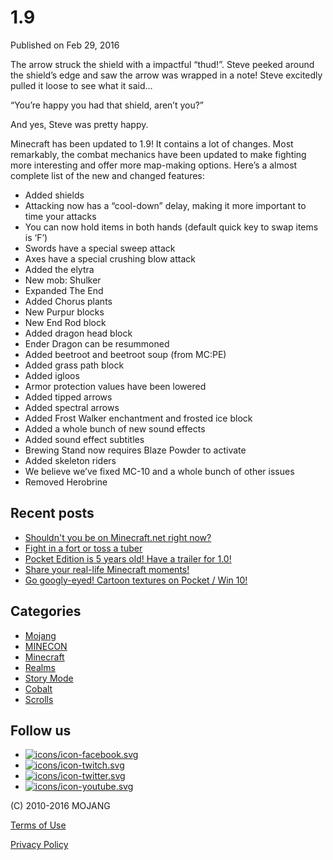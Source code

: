 # 1.9
Published on Feb 29, 2016

The arrow struck the shield with a impactful “thud!”. Steve peeked around the
shield’s edge and saw the arrow was wrapped in a note! Steve excitedly pulled
it loose to see what it said…

“You’re happy you had that shield, aren’t you?”

And yes, Steve was pretty happy.

Minecraft has been updated to 1.9! It contains a lot of changes. Most
remarkably, the combat mechanics have been updated to make fighting more
interesting and offer more map-making options. Here’s a almost complete list
of the new and changed features:

  * Added shields
  * Attacking now has a “cool-down” delay, making it more important to time your attacks
  * You can now hold items in both hands (default quick key to swap items is ‘F’)
  * Swords have a special sweep attack
  * Axes have a special crushing blow attack
  * Added the elytra
  * New mob: Shulker
  * Expanded The End
  * Added Chorus plants
  * New Purpur blocks
  * New End Rod block
  * Added dragon head block
  * Ender Dragon can be resummoned
  * Added beetroot and beetroot soup (from MC:PE)
  * Added grass path block
  * Added igloos
  * Armor protection values have been lowered
  * Added tipped arrows
  * Added spectral arrows
  * Added Frost Walker enchantment and frosted ice block
  * Added a whole bunch of new sound effects
  * Added sound effect subtitles
  * Brewing Stand now requires Blaze Powder to activate
  * Added skeleton riders
  * We believe we’ve fixed MC-10 and a whole bunch of other issues
  * Removed Herobrine

## Recent posts

  * [Shouldn't you be on Minecraft.net right now?](/2016/12/shouldnt-you-be-on-minecraftnet-right-now/)
  * [Fight in a fort or toss a tuber](/2016/12/fight-in-a-fort-or-toss-a-tuber/)
  * [Pocket Edition is 5 years old! Have a trailer for 1.0!](/2016/12/pocket-edition-is-5-years-old-have-a-trailer-for-10/)
  * [Share your real-life Minecraft moments!](/2016/11/share-your-real-life-minecraft-moments/)
  * [Go googly-eyed! Cartoon textures on Pocket / Win 10!](/2016/11/googly-eyes-goofy-grins-cartoon-texture-pack-now-on-pocket-win-10/)

## Categories

  * [ Mojang ](/category/mojang)
  * [ MINECON ](/category/minecon)
  * [ Minecraft ](/category/minecraft)
  * [ Realms ](/category/realms)
  * [ Story Mode ](/category/story-mode)
  * [ Cobalt ](/category/cobalt)
  * [ Scrolls ](/category/scrolls)

## Follow us

  * [![icons/icon-facebook.svg](/assets/icons/icon-facebook-6a1508f9d732b0adcd090398bed2976d4b01d15d4b3574895fcbbd6b973a5b59.svg)](https://www.facebook.com/minecraft)
  * [![icons/icon-twitch.svg](/assets/icons/icon-twitch-f3276993089563c59b3fb906c4702cc9d45c10cf8fb7f2e7166201418ff87209.svg)](http://www.twitch.tv/mojang)
  * [![icons/icon-twitter.svg](/assets/icons/icon-twitter-8877ac68f773e7e321f22f0fcb5c9d20f2add9e271f5a46f0bc8cb08f0549e3b.svg)](https://twitter.com/mojang)
  * [![icons/icon-youtube.svg](/assets/icons/icon-youtube-d34ad4b61d60cd364921c63a89e808b54c7bcf3e9e5e4050bbf99197ca84ff34.svg)](https://www.youtube.com/user/TeamMojang)

(C) 2010-2016 MOJANG

[Terms of Use](https://account.mojang.com/terms)

[Privacy Policy](http://go.microsoft.com/fwlink/?linkid=521839)


